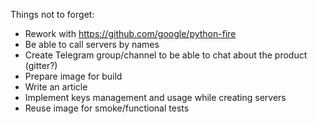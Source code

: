 Things not to forget:

- Rework with https://github.com/google/python-fire
- Be able to call servers by names
- Create Telegram group/channel to be able to chat about the product (gitter?)
- Prepare image for build
- Write an article
- Implement keys management and usage while creating servers
- Reuse image for smoke/functional tests
